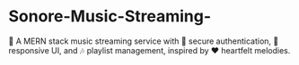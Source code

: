 # Sonore-Music-Streaming-
🎵 A MERN stack music streaming service with 🔐 secure authentication, 📱 responsive UI, and 🎶 playlist management, inspired by ❤️ heartfelt melodies.
